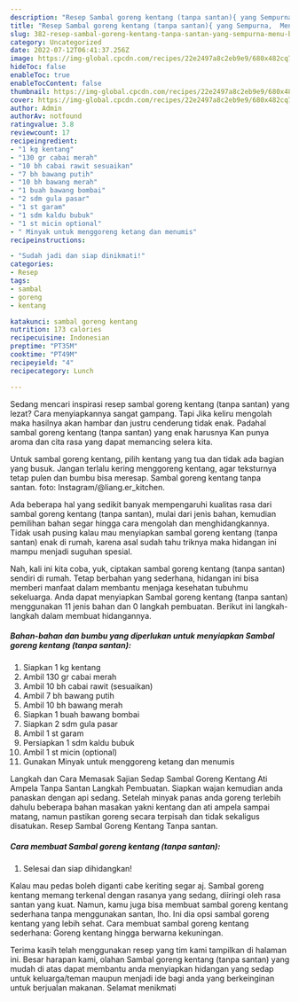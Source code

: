 ```yaml
---
description: "Resep Sambal goreng kentang (tanpa santan){ yang Sempurna,  Menu Buat lebaran"
title: "Resep Sambal goreng kentang (tanpa santan){ yang Sempurna,  Menu Buat lebaran"
slug: 382-resep-sambal-goreng-kentang-tanpa-santan-yang-sempurna-menu-buat-lebaran
category: Uncategorized
date: 2022-07-12T06:41:37.256Z
image: https://img-global.cpcdn.com/recipes/22e2497a8c2eb9e9/680x482cq70/sambal-goreng-kentang-tanpa-santan-foto-resep-utama.jpg
hideToc: false
enableToc: true
enableTocContent: false
thumbnail: https://img-global.cpcdn.com/recipes/22e2497a8c2eb9e9/680x482cq70/sambal-goreng-kentang-tanpa-santan-foto-resep-utama.jpg
cover: https://img-global.cpcdn.com/recipes/22e2497a8c2eb9e9/680x482cq70/sambal-goreng-kentang-tanpa-santan-foto-resep-utama.jpg
author: Admin
authorAv: notfound
ratingvalue: 3.8
reviewcount: 17
recipeingredient:
- "1 kg kentang"
- "130 gr cabai merah"
- "10 bh cabai rawit sesuaikan"
- "7 bh bawang putih"
- "10 bh bawang merah"
- "1 buah bawang bombai"
- "2 sdm gula pasar"
- "1 st garam"
- "1 sdm kaldu bubuk"
- "1 st micin optional"
- " Minyak untuk menggoreng ketang dan menumis"
recipeinstructions:

- "Sudah jadi dan siap dinikmati!"
categories:
- Resep
tags:
- sambal
- goreng
- kentang

katakunci: sambal goreng kentang 
nutrition: 173 calories
recipecuisine: Indonesian
preptime: "PT35M"
cooktime: "PT49M"
recipeyield: "4"
recipecategory: Lunch

---
```



Sedang mencari inspirasi resep sambal goreng kentang (tanpa santan) yang lezat? Cara menyiapkannya sangat gampang. Tapi Jika keliru mengolah maka hasilnya akan hambar dan justru cenderung tidak enak. Padahal sambal goreng kentang (tanpa santan) yang enak harusnya Kan punya aroma dan cita rasa yang dapat memancing selera kita.


Untuk sambal goreng kentang, pilih kentang yang tua dan tidak ada bagian yang busuk. Jangan terlalu kering menggoreng kentang, agar teksturnya tetap pulen dan bumbu bisa meresap. Sambal goreng kentang tanpa santan. foto: Instagram/@liang.er_kitchen.

Ada beberapa hal yang sedikit banyak mempengaruhi kualitas rasa dari sambal goreng kentang (tanpa santan), mulai dari jenis bahan, kemudian pemilihan bahan segar hingga cara mengolah dan menghidangkannya. Tidak usah pusing kalau mau menyiapkan sambal goreng kentang (tanpa santan) enak di rumah, karena asal sudah tahu triknya maka hidangan ini mampu menjadi suguhan spesial.


Nah, kali ini kita coba, yuk, ciptakan sambal goreng kentang (tanpa santan) sendiri di rumah. Tetap berbahan yang sederhana, hidangan ini bisa memberi manfaat dalam membantu menjaga kesehatan tubuhmu sekeluarga. Anda dapat menyiapkan Sambal goreng kentang (tanpa santan) menggunakan 11 jenis bahan dan 0 langkah pembuatan. Berikut ini langkah-langkah dalam membuat hidangannya.

<!--inarticleads1-->

##### Bahan-bahan dan bumbu yang diperlukan untuk menyiapkan Sambal goreng kentang (tanpa santan):

1. Siapkan 1 kg kentang
1. Ambil 130 gr cabai merah
1. Ambil 10 bh cabai rawit (sesuaikan)
1. Ambil 7 bh bawang putih
1. Ambil 10 bh bawang merah
1. Siapkan 1 buah bawang bombai
1. Siapkan 2 sdm gula pasar
1. Ambil 1 st garam
1. Persiapkan 1 sdm kaldu bubuk
1. Ambil 1 st micin (optional)
1. Gunakan  Minyak untuk menggoreng ketang dan menumis


Langkah dan Cara Memasak Sajian Sedap Sambal Goreng Kentang Ati Ampela Tanpa Santan Langkah Pembuatan. Siapkan wajan kemudian anda panaskan dengan api sedang. Setelah minyak panas anda goreng terlebih dahulu beberapa bahan masakan yakni kentang dan ati ampela sampai matang, namun pastikan goreng secara terpisah dan tidak sekaligus disatukan. Resep Sambal Goreng Kentang Tanpa santan. 

<!--inarticleads2-->

##### Cara membuat Sambal goreng kentang (tanpa santan):


1. Selesai dan siap dihidangkan!

Kalau mau pedas boleh diganti cabe keriting segar aj. Sambal goreng kentang memang terkenal dengan rasanya yang sedang, diiringi oleh rasa santan yang kuat. Namun, kamu juga bisa membuat sambal goreng kentang sederhana tanpa menggunakan santan, lho. Ini dia opsi sambal goreng kentang yang lebih sehat. Cara membuat sambal goreng kentang sederhana: Goreng kentang hingga berwarna kekuningan. 

Terima kasih telah menggunakan resep yang tim kami tampilkan di halaman ini. Besar harapan kami, olahan Sambal goreng kentang (tanpa santan) yang mudah di atas dapat membantu anda menyiapkan hidangan yang sedap untuk keluarga/teman maupun menjadi ide bagi anda yang berkeinginan untuk berjualan makanan. Selamat menikmati
